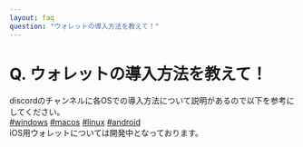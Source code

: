 ```yaml
---
layout: faq
question: "ウォレットの導入方法を教えて！"
---
```


# Q. ウォレットの導入方法を教えて！  
discordのチャンネルに各OSでの導入方法について説明があるので以下を参考にしてください。  
[#windows](https://discord.gg/8G8ujb3) 
[#macos](https://discord.gg/cPkW6wn) 
[#linux](https://discord.gg/Dvm94Nz) 
[#android](https://discord.gg/YjxjKFQ)  
iOS用ウォレットについては開発中となっております。  

